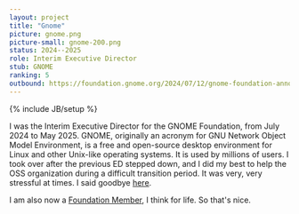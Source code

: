 ```yaml
---
layout: project
title: "Gnome"
picture: gnome.png
picture-small: gnome-200.png
status: 2024--2025
role: Interim Executive Director
stub: GNOME
ranking: 5
outbound: https://foundation.gnome.org/2024/07/12/gnome-foundation-announces-transition-of-executive-director/
---
```

{% include JB/setup %}

I was the Interim Executive Director for the GNOME Foundation, from July 2024 to May 2025. GNOME, originally an acronym for GNU Network Object Model Environment, is a free and open-source desktop environment for Linux and other Unix-like operating systems. It is used by millions of users. I took over after the previous ED stepped down, and I did my best to help the OSS organization during a difficult transition period. It was very, very stressful at times. I said goodbye [here](https://blogs.gnome.org/richardlitt/2025/05/02/so-long-and-thanks-for-all-the-fish/).

I am also now a [Foundation Member](https://foundation.gnome.org/membership/), I think for life. So that's nice.

